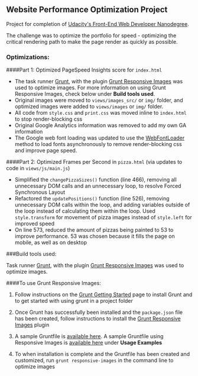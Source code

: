 ## Website Performance Optimization Project

Project for completion of [Udacity's Front-End Web Developer Nanodegree](https://www.udacity.com/course/front-end-web-developer-nanodegree--nd001).

The challenge was to optimize the portfolio for speed - optimizing the critical rendering path to make the page render as quickly as possible.

### Optimizations:

####Part 1: Optimized PageSpeed Insights score for ```index.html```

- The task runner [Grunt](http://gruntjs.com/), with the plugin [Grunt Responsive Images](https://github.com/andismith/grunt-responsive-images) was used to optimize images. For more information on using Grunt Responsive Images, check below under **Build tools used**.
- Original images were moved to ```views/images_src/``` or ```img/``` folder, and optimized images were added to ```views/images``` or ```img/``` folder.
- All code from ```style.css``` and ```print.css``` was moved inline to ```index.html``` to stop render-blocking css
- Original Google Analytics information was removed to add my own GA information
- The Google web font loading was updated to use the [WebFontLoader](https://github.com/typekit/webfontloader) method to load fonts asynchronously to remove render-blocking css and improve page speed.



####Part 2: Optimized Frames per Second in ```pizza.html``` (via updates to code in ```views/js/main.js```)

- Simplified the ```changePizzaSizes()``` function (line 466), removing all unnecessary DOM calls and an unnecessary loop, to resolve Forced Synchronous Layout
- Refactored the ```updatePositions()``` function (line 526), removing unnecessary DOM calls within the loop, and adding variables outside of the loop instead of calculating them within the loop. Used ```style.transform``` for movement of pizza images instead of ```style.left``` for improved speed
- On line 573, reduced the amount of pizzas being painted to 53 to improve performance. 53 was chosen because it fills the page on mobile, as well as on desktop



###Build tools used:

Task runner [Grunt](http://gruntjs.com/), with the plugin [Grunt Responsive Images](https://github.com/andismith/grunt-responsive-images) was used to optimize images.

####To use Grunt Responsive Images:
1. Follow instructions on the [Grunt Getting Started](http://gruntjs.com/getting-started) page to install Grunt and to get started with using grunt in a project folder

2. Once Grunt has successfully been installed and the ```package.json``` file has been created, follow instructions to install the [Grunt Responsive Images](https://github.com/andismith/grunt-responsive-images) plugin

3. A sample Gruntfile is [available here](http://gruntjs.com/sample-gruntfile). A sample Gruntfile using Responsive Images is [available here](https://github.com/andismith/grunt-responsive-images) under **Usage Examples**

4. To when installation is complete and the Gruntfile has been created and customized, run ```grunt responsive-images``` in the command line to optimize images
